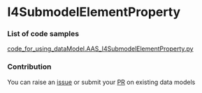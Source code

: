 # I4SubmodelElementProperty

### List of code samples 

<!-- 50-List of code -->

<!-- [code entry](link) -->
[code_for_using_dataModel.AAS_I4SubmodelElementProperty.py](https://github.com/smart-data-models/dataModel.AAS/blob/master/I4SubmodelElementProperty/code/code_for_using_dataModel.AAS_I4SubmodelElementProperty.py)


<!-- /50-List of code -->

### Contribution
You can raise an [issue](https://github.com/smart-data-models/dataModel.AAS/issues) or submit your [PR](https://github.com/smart-data-models/dataModel.AAS/pulls) on existing data models

